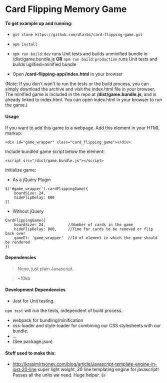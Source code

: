 # Card Flipping Memory Game

#### To get example up and running:

 * ```git clone https://github.com/dlarbi/card-flipping-game.git```
 * ```npm install```
 * ```npm run build:dev``` runs Unit tests and builds unminified bundle in /dist/game.bundle.js **OR** ```npm run build:production``` runs Unit tests and builds uglified+minified bundle

* Open **/card-flipping-app/index.html** in your browser

(Note: If you don't wan't to run the tests or the build process, you can simply download the archive and visit the index.html file in your browser.  The minified game is included in the repo at **/dist/game.bundle.js**, and is already linked to index.html.  You can open index.html in your browser to run the game.)

#### Usage

If you want to add this game to a webpage.  Add this element in your HTML markup:

```<div id="game_wrapper" class="card_flipping_game"></div>```

Include bundled game script below the element:

```<script src="/dist/game.bundle.js"></script>```

Initialize game:
* As a jQuery Plugin
```
$('#game_wrapper').cardFlippingGame({
	boardSize: 24,
	hideFlipDelay: 800
})
```
* Without jQuery
```    
CardFlippingGame({
	boardSize: 24,     		//Number of cards in the game
	hideFlipDelay: 800, 	//Time for cards to be removed or flip back over
    gameEl: 'game_wrapper'	//Id of element in which the game should be rendered
})
```


#### Dependencies

> None, just plain Javascript.

> ~10kb

#### Development Dependencies
* Jest for Unit testing.

```npm test``` will run the tests, independent of build process.
* webpack for bundling/minification
* css-loader and style-loader for combining our CSS stylesheets with our bundle.
* ...
* (See package.json)

#### Stuff used to make this:

* http://krasimirtsonev.com/blog/article/Javascript-template-engine-in-just-20-line super light weight, 20 line templating engine for javascript!  Passes all the units we need.  Huge helper. :+1:
